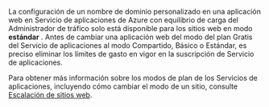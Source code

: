 La configuración de un nombre de dominio personalizado en una aplicación web en Servicio de aplicaciones de Azure con equilibrio de carga del Administrador de tráfico solo está disponible para los sitios web en modo **estándar** . Antes de cambiar una aplicación web del modo del plan Gratis del Servicio de aplicaciones al modo Compartido, Básico o Estándar, es preciso eliminar los límites de gasto en vigor en la suscripción de Servicio de aplicaciones. 

Para obtener más información sobre los modos de plan de los Servicios de aplicaciones, incluyendo cómo cambiar el modo de un sitio, consulte [Escalación de sitios web](../articles/app-service-web/web-sites-scale.md).



<!--HONumber=Nov16_HO3-->


